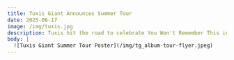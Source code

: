 ```yaml
---
title: Tuxis Giant Announces Summer Tour
date: 2025-06-17
image: /img/tuxis.jpg
description: Tuxis hit the road to celebrate You Won't Remember This in August.
body: |
  ![Tuxis Giant Summer Tour Poster](/img/tg_album-tour-flyer.jpeg)
---
```

